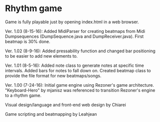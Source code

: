# Rhythm game

Game is fully playable just by opening index.html in a web browser.

Ver. 1.03 (8-15-16): Added MidiParser for creating beatmaps from Midi Dumpsequences (DumpSequence.java and DumpReceiver.java). First beatmap is 30% done.

Ver. 1.02 (8-9-16): Added pressability function and changed bar positioning to be easier to add new elements to.

Ver. 1.01 (8-5-16): Added note class to generate notes at specific time intervals. Added bars for notes to fall down on. Created beatmap class to provide the file format for new beatmaps/songs.

Ver. 1.00 (7-24-16): Initial game engine using Rezoner's game architecture. "Keyboard-Hero" by mjanisz was referenced to transition Rezoner's engine to a rhythm game.

Visual design/language and front-end web design by Chiarei

Game scripting and beatmapping by Leahjean